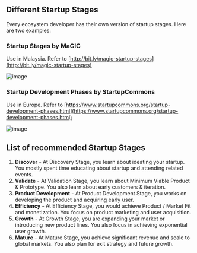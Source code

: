 ## Different Startup Stages
Every ecosystem developer has their own version of startup stages. Here are two examples:

### Startup Stages by MaGIC
Use in Malaysia. Refer to [http://bit.ly/magic-startup-stages](http://bit.ly/magic-startup-stages)

![image](https://user-images.githubusercontent.com/5336690/71714323-5c57c380-2e48-11ea-8d8a-0b161c9de7a2.png)

### Startup Development Phases by StartupCommons
Use in Europe. Refer to [https://www.startupcommons.org/startup-development-phases.html](https://www.startupcommons.org/startup-development-phases.html)

![image](https://user-images.githubusercontent.com/5336690/71714355-7c878280-2e48-11ea-8cf0-7ba6bee7aee3.png)

## List of recommended Startup Stages
  1. **Discover** - At Discovery Stage, you learn about ideating your startup. You mostly spent time educating about startup and attending related events.
  2. **Validate** - At Validation Stage, you learn about Minimum Viable Product & Prototype. You also learn about early customers & iteration.
  3. **Product Development** - At Product Development Stage, you works on developing the product and acquiring early user.
  4. **Efficiency** - At Efficiency Stage, you would achieve Product / Market Fit and monetization. You focus on product marketing and user acquisition.
  5. **Growth** - At Growth Stage, you are expanding your market or introducing new product lines. You also focus in achieving exponential user growth.
  6. **Mature** - At Mature Stage, you achieve significant revenue and scale to global markets. You also plan for exit strategy and future growth.